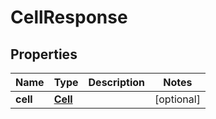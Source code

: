 
# CellResponse

## Properties
Name | Type | Description | Notes
------------ | ------------- | ------------- | -------------
**cell** | [**Cell**](Cell.md) |  |  [optional]



